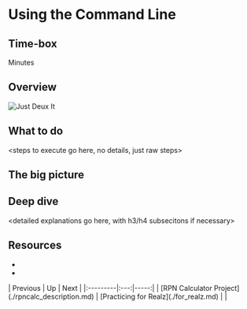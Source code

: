 <h1 id="title" "this section is auto-generated, do not manually edit">
Using the Command Line
</h1>

## Time-box

<XX> Minutes

## Overview

![Just Deux It](images/Hot_Shots_part_deux.jpg)

## What to do

<steps to execute go here, no details, just raw steps>

## The big picture

<high-level concepts that can be described in a few mintues>

## Deep dive

<detailed explanations go here, with h3/h4 subsecitons if necessary>

## Resources

* [<resource name>](<resource url>)
* [<resource name>](<resource url>)


<div id="nav-links" comment="this section is auto-generated, do not manually edit">
| Previous | Up | Next |
|:---------|:---:|-----:|
| [RPN Calculator Project](./rpncalc_description.md) | [Practicing for Realz](./for_realz.md) |  |
</div>

